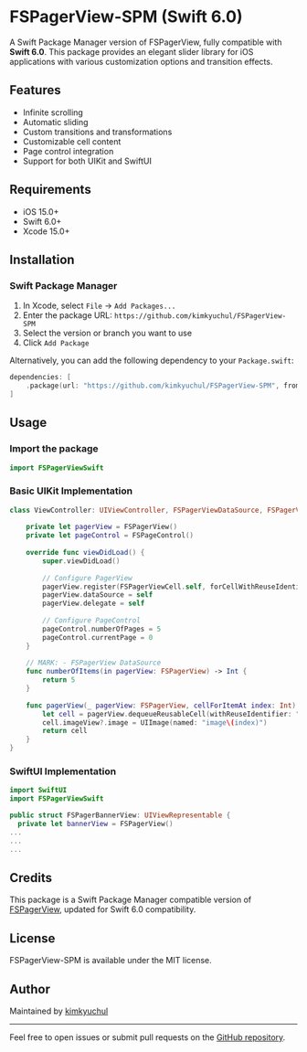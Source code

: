 # FSPagerView-SPM (Swift 6.0)

A Swift Package Manager version of FSPagerView, fully compatible with **Swift 6.0**. This package provides an elegant slider library for iOS applications with various customization options and transition effects.

## Features
- Infinite scrolling
- Automatic sliding
- Custom transitions and transformations
- Customizable cell content
- Page control integration
- Support for both UIKit and SwiftUI

## Requirements
- iOS 15.0+
- Swift 6.0+
- Xcode 15.0+

## Installation

### Swift Package Manager

1. In Xcode, select `File` → `Add Packages...`
2. Enter the package URL: `https://github.com/kimkyuchul/FSPagerView-SPM`
3. Select the version or branch you want to use
4. Click `Add Package`

Alternatively, you can add the following dependency to your `Package.swift`:

```swift
dependencies: [
    .package(url: "https://github.com/kimkyuchul/FSPagerView-SPM", from: "1.3.5")
]
```

## Usage

### Import the package
```swift
import FSPagerViewSwift
```

### Basic UIKit Implementation
```swift
class ViewController: UIViewController, FSPagerViewDataSource, FSPagerViewDelegate {
    
    private let pagerView = FSPagerView()
    private let pageControl = FSPageControl()
    
    override func viewDidLoad() {
        super.viewDidLoad()
        
        // Configure PagerView
        pagerView.register(FSPagerViewCell.self, forCellWithReuseIdentifier: "cell")
        pagerView.dataSource = self
        pagerView.delegate = self
        
        // Configure PageControl
        pageControl.numberOfPages = 5
        pageControl.currentPage = 0
    }
    
    // MARK: - FSPagerView DataSource
    func numberOfItems(in pagerView: FSPagerView) -> Int {
        return 5
    }
    
    func pagerView(_ pagerView: FSPagerView, cellForItemAt index: Int) -> FSPagerViewCell {
        let cell = pagerView.dequeueReusableCell(withReuseIdentifier: "cell", at: index)
        cell.imageView?.image = UIImage(named: "image\(index)")
        return cell
    }
}
```

### SwiftUI Implementation
```swift
import SwiftUI
import FSPagerViewSwift

public struct FSPagerBannerView: UIViewRepresentable {
  private let bannerView = FSPagerView()
...
...
...
```

## Credits
This package is a Swift Package Manager compatible version of [FSPagerView](https://github.com/WenchaoD/FSPagerView), updated for Swift 6.0 compatibility.

## License
FSPagerView-SPM is available under the MIT license.

## Author
Maintained by [kimkyuchul](https://github.com/kimkyuchul)

---

Feel free to open issues or submit pull requests on the [GitHub repository](https://github.com/kimkyuchul/FSPagerView-SPM).

